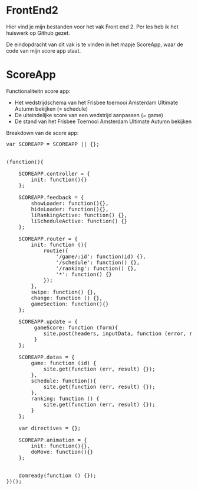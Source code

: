 FrontEnd2
=========

Hier vind je mijn bestanden voor het vak Front end 2.
Per les heb ik het huiswerk op Github gezet.

De eindopdracht van dit vak is te vinden in het mapje ScoreApp, waar de code van mijn score app staat.


ScoreApp
========

Functionaliteitn score app:
- Het wedstrijdschema van het Frisbee toernooi Amsterdam Ultimate Autumn bekijken (= schedule)
- De uiteindelijke score van een wedstrijd aanpassen (= game)
- De stand van het Frisbee Toernooi Amsterdam Ultimate Autumn bekijken 
 

Breakdown van de score app:

<pre>
var SCOREAPP = SCOREAPP || {};


(function(){

	SCOREAPP.controller = {
		init: function(){}
	};

	SCOREAPP.feedback = {
		showLoader: function(){},
		hideLoader: function(){},
		liRankingActive: function() {},
		liScheduleActive: function() {}
	};

	SCOREAPP.router = {
		init: function (){
			routie({
				'/game/:id': function(id) {},
				'/schedule': function() {},
				'/ranking': function() {},
				'*': function() {} 
			});
		},
		swipe: function() {},
		change: function () {},
		gameSection: function(){}
	};

	SCOREAPP.update = {
		 gameScore: function (form){
		 	site.post(headers, inputData, function (error, result) {});
		 }
	};

	SCOREAPP.datas = {
		game: function (id) {
			site.get(function (err, result) {});
		},
		schedule: function(){
			site.get(function (err, result) {});
		},
		ranking: function () { 
			site.get(function (err, result) {});
		}
	};

	var directives = {};

	SCOREAPP.animation = {
		init: function(){},
		doMove: function(){} 
	};


    domready(function () {});
})();
</pre>
